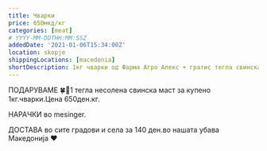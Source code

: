 ```yaml
---
title: Чварки
price: 650мкд/кг
categories: [meat]
# YYYY-MM-DDTHH:MM:SSZ
addedDate: '2021-01-06T15:34:00Z'
location: skopje
shippingLocations: [macedonia]
shortDescription: 1кг чварки од Фарма Агро Алекс + гратис тегла свинска маст
---
```


ПОДАРУВАМЕ 🍀🎄1 тегла несолена свинска маст за купено 1кг.чварки.Цена 650ден.кг.

НАРАЧКИ во mesinger.

ДОСТАВА во сите градови и села за 140 ден.во нашата убава Македонија ❤
